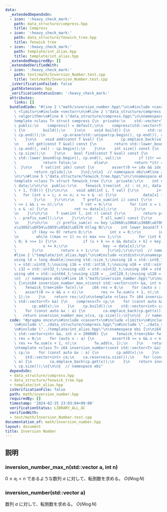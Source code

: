 ```yaml
---
data:
  _extendedDependsOn:
  - icon: ':heavy_check_mark:'
    path: data_structure/compress.hpp
    title: Compress
  - icon: ':heavy_check_mark:'
    path: data_structure/fenwick_tree.hpp
    title: fenwick tree
  - icon: ':heavy_check_mark:'
    path: template/int_alias.hpp
    title: template/int_alias.hpp
  _extendedRequiredBy: []
  _extendedVerifiedWith:
  - icon: ':heavy_check_mark:'
    path: test/math/Inversion_Number.test.cpp
    title: test/math/Inversion_Number.test.cpp
  _isVerificationFailed: false
  _pathExtension: hpp
  _verificationStatusIcon: ':heavy_check_mark:'
  attributes:
    links: []
  bundledCode: "#line 2 \"math/inversion_number.hpp\"\n\n#include <cassert>\n#include\
    \ <limits>\n#include <vector>\n\n#line 2 \"data_structure/compress.hpp\"\n\n#include\
    \ <algorithm>\n#line 6 \"data_structure/compress.hpp\"\n\nnamespace ebi {\n\n\
    template <class T> struct compress {\n  private:\n    std::vector<T> cp;\n\n \
    \ public:\n    compress() = default;\n\n    compress(std::vector<T> cp_) : cp(cp_)\
    \ {\n        build();\n    }\n\n    void build() {\n        std::sort(cp.begin(),\
    \ cp.end());\n        cp.erase(std::unique(cp.begin(), cp.end()), cp.end());\n\
    \    }\n\n    void add(const T &val) {\n        cp.emplace_back(val);\n    }\n\
    \n    int get(const T &val) const {\n        return std::lower_bound(cp.begin(),\
    \ cp.end(), val) - cp.begin();\n    }\n\n    int size() const {\n        return\
    \ cp.size();\n    }\n\n    bool find(const T &val) const {\n        auto itr =\
    \ std::lower_bound(cp.begin(), cp.end(), val);\n        if (itr == cp.end())\n\
    \            return false;\n        else\n            return *itr == val;\n  \
    \  }\n\n    T val(int idx) const {\n        assert(0 <= idx && idx < (int)cp.size());\n\
    \        return cp[idx];\n    }\n};\n\n}  // namespace ebi\n#line 2 \"data_structure/fenwick_tree.hpp\"\
    \n\r\n#line 5 \"data_structure/fenwick_tree.hpp\"\n\r\nnamespace ebi {\r\n\r\n\
    template <class T> struct fenwick_tree {\r\n  private:\r\n    int n;\r\n    std::vector<T>\
    \ data;\r\n\r\n  public:\r\n    fenwick_tree(int _n) : n(_n), data(std::vector<T>(_n\
    \ + 1, T(0))) {}\r\n\r\n    void add(int i, T val) {\r\n        i++;\r\n     \
    \   for (int x = i; x <= n; x += x & -x) {\r\n            data[x] += val;\r\n\
    \        }\r\n    }\r\n\r\n    T prefix_sum(int i) const {\r\n        assert(0\
    \ <= i && i <= n);\r\n        T ret = 0;\r\n        for (int x = i; x > 0; x -=\
    \ x & -x) {\r\n            ret += data[x];\r\n        }\r\n        return ret;\r\
    \n    }\r\n\r\n    T sum(int l, int r) const {\r\n        return prefix_sum(r)\
    \ - prefix_sum(l);\r\n    }\r\n\r\n    T all_sum() const {\r\n        return prefix_sum(n);\r\
    \n    }\r\n\r\n    // prefix_sum(x) >= key \u3068\u306A\u308B\u6700\u5C0F\u306E\
    x\u3092\u8FD4\u3059\u95A2\u6570 O(log N)\r\n    int lower_bound(T key) {\r\n \
    \       if (key <= 0) return 0;\r\n        int x = 0;\r\n        int max = 1;\r\
    \n        while ((max << 1) <= n) max <<= 1;\r\n        for (int k = max; k >\
    \ 0; k >>= 1) {\r\n            if (x + k <= n && data[x + k] < key) {\r\n    \
    \            x += k;\r\n                key -= data[x];\r\n            }\r\n \
    \       }\r\n        return x + 1;\r\n    }\r\n};\r\n\r\n}  // namespace ebi\n\
    #line 2 \"template/int_alias.hpp\"\n\n#include <cstdint>\n\nnamespace ebi {\n\n\
    using ld = long double;\nusing std::size_t;\nusing i8 = std::int8_t;\nusing u8\
    \ = std::uint8_t;\nusing i16 = std::int16_t;\nusing u16 = std::uint16_t;\nusing\
    \ i32 = std::int32_t;\nusing u32 = std::uint32_t;\nusing i64 = std::int64_t;\n\
    using u64 = std::uint64_t;\nusing i128 = __int128_t;\nusing u128 = __uint128_t;\n\
    \n}  // namespace ebi\n#line 10 \"math/inversion_number.hpp\"\n\nnamespace ebi\
    \ {\n\ni64 inversion_number_max_n(const std::vector<int> &a, int n = 200000) {\n\
    \    fenwick_tree<i64> fw(n);\n    i64 res = 0;\n    for (auto x : a) {\n    \
    \    assert(0 <= x && x < n);\n        res += fw.sum(x + 1, n);\n        fw.add(x,\
    \ 1);\n    }\n    return res;\n}\n\ntemplate <class T> i64 inversion_number(const\
    \ std::vector<T> &a) {\n    compress<T> cp;\n    for (const auto &x : a) {\n \
    \       cp.add(x);\n    }\n    cp.build();\n    std::vector<int> ca;\n    ca.reserve(a.size());\n\
    \    for (const auto &x : a) {\n        ca.emplace_back(cp.get(x));\n    }\n \
    \   return inversion_number_max_n(ca, cp.size());\n}\n\n}  // namespace ebi\n"
  code: "#pragma once\n\n#include <cassert>\n#include <limits>\n#include <vector>\n\
    \n#include \"../data_structure/compress.hpp\"\n#include \"../data_structure/fenwick_tree.hpp\"\
    \n#include \"../template/int_alias.hpp\"\n\nnamespace ebi {\n\ni64 inversion_number_max_n(const\
    \ std::vector<int> &a, int n = 200000) {\n    fenwick_tree<i64> fw(n);\n    i64\
    \ res = 0;\n    for (auto x : a) {\n        assert(0 <= x && x < n);\n       \
    \ res += fw.sum(x + 1, n);\n        fw.add(x, 1);\n    }\n    return res;\n}\n\
    \ntemplate <class T> i64 inversion_number(const std::vector<T> &a) {\n    compress<T>\
    \ cp;\n    for (const auto &x : a) {\n        cp.add(x);\n    }\n    cp.build();\n\
    \    std::vector<int> ca;\n    ca.reserve(a.size());\n    for (const auto &x :\
    \ a) {\n        ca.emplace_back(cp.get(x));\n    }\n    return inversion_number_max_n(ca,\
    \ cp.size());\n}\n\n}  // namespace ebi"
  dependsOn:
  - data_structure/compress.hpp
  - data_structure/fenwick_tree.hpp
  - template/int_alias.hpp
  isVerificationFile: false
  path: math/inversion_number.hpp
  requiredBy: []
  timestamp: '2024-02-25 23:03:04+09:00'
  verificationStatus: LIBRARY_ALL_AC
  verifiedWith:
  - test/math/Inversion_Number.test.cpp
documentation_of: math/inversion_number.hpp
layout: document
title: Inversion Number
---
```


## 説明

### inversion_number_max_n(std::vector<int> a, int n)

$0 \leq a_i < n$ であるような数列 $a$ に対して、転倒数を求める。 $O(N\log N)$

### inversion_number(std::vector<T> a)

数列 $a$ に対して、転倒数を求める。 $O(N\log N)$